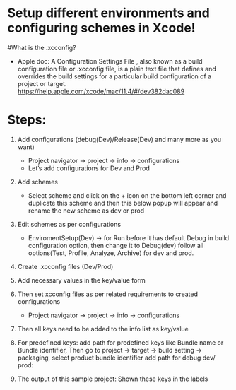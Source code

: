# Setup different environments and configuring schemes in Xcode!


#What is the .xcconfig?
- Apple doc: A Configuration Settings File , also known as a build configuration file or .xcconfig file, is a plain text file that defines and overrides the build settings for a particular build configuration of a project or target.
https://help.apple.com/xcode/mac/11.4/#/dev382dac089


# Steps: 

1. Add configurations (debug(Dev)/Release(Dev) and many more as you want)
   - Project navigator -> project -> info -> configurations
   - Let’s add configurations for Dev and Prod

2. Add schemes
   - Select scheme and click on the + icon on the bottom left corner and duplicate this scheme and then this below popup will appear and rename the new scheme as dev or prod

3. Edit schemes as per configurations
   - EnviromentSetup(Dev) -> for Run before it has default Debug in build configuration option, then change it to Debug(dev) follow all options(Test, Profile, Analyze, Archive) for dev and prod.

4. Create .xcconfig files (Dev/Prod)
5. Add necessary values in the key/value form
6. Then set xcconfig files as per related requirements to created configurations
   - Project navigator -> project -> info -> configurations

7. Then all keys need to be added to the info list as key/value
8. For predefined keys: add path for predefined keys like Bundle name or Bundle identifier, Then go to project -> target -> build setting -> packaging, select product bundle identifier add path for debug dev/ prod:
9. The output of this sample project: Shown these keys in the labels

